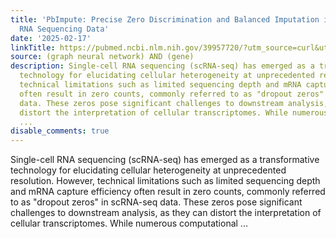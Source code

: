 ```yaml
---
title: 'PbImpute: Precise Zero Discrimination and Balanced Imputation in Single-Cell
  RNA Sequencing Data'
date: '2025-02-17'
linkTitle: https://pubmed.ncbi.nlm.nih.gov/39957720/?utm_source=curl&utm_medium=rss&utm_campaign=pubmed-2&utm_content=1x5bM_TNL8gjogAcnslpo2s2PbDe-61JVM2h9yowOYSiZ7Dkrt&fc=20220919211934&ff=20250218170840&v=2.18.0.post9+e462414
source: (graph neural network) AND (gene)
description: Single-cell RNA sequencing (scRNA-seq) has emerged as a transformative
  technology for elucidating cellular heterogeneity at unprecedented resolution. However,
  technical limitations such as limited sequencing depth and mRNA capture efficiency
  often result in zero counts, commonly referred to as "dropout zeros" in scRNA-seq
  data. These zeros pose significant challenges to downstream analysis, as they can
  distort the interpretation of cellular transcriptomes. While numerous computational
  ...
disable_comments: true
---
```

Single-cell RNA sequencing (scRNA-seq) has emerged as a transformative technology for elucidating cellular heterogeneity at unprecedented resolution. However, technical limitations such as limited sequencing depth and mRNA capture efficiency often result in zero counts, commonly referred to as "dropout zeros" in scRNA-seq data. These zeros pose significant challenges to downstream analysis, as they can distort the interpretation of cellular transcriptomes. While numerous computational ...